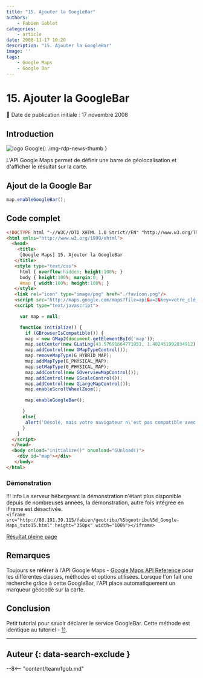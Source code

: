 ```yaml
---
title: "15. Ajouter la GoogleBar"
authors:
    - Fabien Goblet
categories:
    - article
date: 2008-11-17 10:20
description: "15. Ajouter la GoogleBar"
image: ''
tags:
    - Google Maps
    - Google Bar
---
```


# 15. Ajouter la GoogleBar

:calendar: Date de publication initiale : 17 novembre 2008

## Introduction

![logo Google](https://cdn.geotribu.fr/img/logos-icones/entreprises_association/google/google.webp "logo Google"){: .img-rdp-news-thumb }

L'API Google Maps permet de définir une barre de géolocalisation et d'afficher le résultat sur la carte.  

## Ajout de la Google Bar

```javascript
map.enableGoogleBar();
```

## Code complet

```html
<!DOCTYPE html "-//W3C//DTD XHTML 1.0 Strict//EN" "http://www.w3.org/TR/xhtml1/DTD/xhtml1-strict.dtd">
<html xmlns="http://www.w3.org/1999/xhtml">
  <head>
    <title>
     [Google Maps] 15. Ajouter la GoogleBar
   </title>
   <style type="text/css">
     html { overflow:hidden; height:100%; }
     body { height:100%; margin:0; }
     #map { width:100%; height:100%; }
   </style>
   <link rel="icon" type="image/png" href="./favicon.png"/>
   <script src="http://maps.google.com/maps?file=api&v=2&key=votre_clé_ici" type="text/javascript"></script>
   <script type="text/javascript">

     var map = null;

     function initialize() {
       if (GBrowserIsCompatible()) {
       map = new GMap2(document.getElementById('map'));
       map.setCenter(new GLatLng(43.57691664771851, 1.402451992034912),15);
       map.addControl(new GMapTypeControl());
       map.removeMapType(G_HYBRID_MAP);
       map.addMapType(G_PHYSICAL_MAP);
       map.setMapType(G_PHYSICAL_MAP);
       map.addControl(new GOverviewMapControl());
       map.addControl(new GScaleControl());
       map.addControl(new GLargeMapControl());
       map.enableScrollWheelZoom();

       map.enableGoogleBar();

      }
      else{
       alert('Désolé, mais votre navigateur n\'est pas compatible avec Google Maps');
      }
    }
  </script>
  </head>
  <body onload="initialize()" onunload="GUnload()">
    <div id="map"></div>
   </body>
</html>
```  

### Démonstration

!!! info
    Le serveur hébergeant la démonstration n'étant plus disponible depuis de nombreuses années, la démonstration, autre fois intégrée en iFrame est désactivée.  
    `<iframe src="http://88.191.39.115/fabien/geotribu/%5bgeotribu%5d_Google-Maps_tuto15.html" height="350px" width="100%"></iframe>`

[Résultat pleine page](http://88.191.39.115/fabien/geotribu/%5bgeotribu%5d_Google-Maps_tuto15.html)

## Remarques

Toujours se référer à l'API Google Maps - [Google Maps API Reference](http://code.google.com/apis/maps/documentation/reference.html) pour les différentes classes, méthodes et options utilisées.
Lorsque l'on fait une recherche grâce à cette GoogleBar, l'API place automatiquement un marqueur géocodé sur la carte.

## Conclusion

Petit tutorial pour savoir déclarer le service GoogleBar.
Cette méthode est identique au tutoriel - [11](/articles/2008/art_2008-09-07_11-geocoder-une-adresse/).

----

## Auteur {: data-search-exclude }

--8<-- "content/team/fgob.md"
